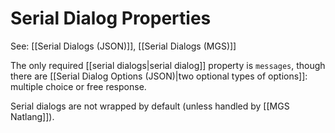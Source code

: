 # Serial Dialog Properties

See: [[Serial Dialogs (JSON)]], [[Serial Dialogs (MGS)]]

The only required [[serial dialogs|serial dialog]] property is `messages`, though there are [[Serial Dialog Options (JSON)|two optional types of options]]: multiple choice or free response.

Serial dialogs are not wrapped by default (unless handled by [[MGS Natlang]]).

